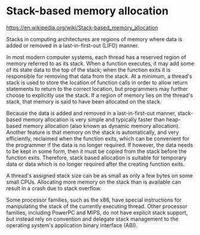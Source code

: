 # Stack-based memory allocation

https://en.wikipedia.org/wiki/Stack-based_memory_allocation

Stacks in computing architectures are regions of memory where data is added or removed in a last-in-first-out (LIFO) manner.

In most modern computer systems, each thread has a reserved region of memory referred to as its stack. When a function executes, it may add some of its state data to the top of the stack; when the function exits it is responsible for removing that data from the stack. At a minimum, a thread's stack is used to store the location of function calls in order to allow return statements to return to the correct location, but programmers may further choose to explicitly use the stack. If a region of memory lies on the thread's stack, that memory is said to have been allocated on the stack.

Because the data is added and removed in a last-in-first-out manner, stack-based memory allocation is very simple and typically faster than heap-based memory allocation (also known as dynamic memory allocation). Another feature is that memory on the stack is automatically, and very efficiently, reclaimed when the function exits, which can be convenient for the programmer if the data is no longer required. If however, the data needs to be kept in some form, then it must be copied from the stack before the function exits. Therefore, stack based allocation is suitable for temporary data or data which is no longer required after the creating function exits.

A thread's assigned stack size can be as small as only a few bytes on some small CPUs. Allocating more memory on the stack than is available can result in a crash due to stack overflow.

Some processor families, such as the x86, have special instructions for manipulating the stack of the currently executing thread. Other processor families, including PowerPC and MIPS, do not have explicit stack support, but instead rely on convention and delegate stack management to the operating system's application binary interface (ABI).
